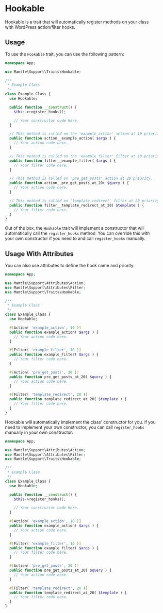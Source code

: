 # Hookable

Hookable is a trait that will automatically register methods on your class with
WordPress action/filter hooks.

## Usage

To use the `Hookable` trait, you can use the following pattern:

```php
namespace App;

use Mantle\Support\Traits\Hookable;

/**
 * Example Class
 */
class Example_Class {
  use Hookable;

  public function __construct() {
    $this->register_hooks();

    // Your constructor code here.
  }

  // This method is called on the 'example_action' action at 10 priority.
  public function action__example_action( $args ) {
    // Your action code here.
  }

  // This method is called on the 'example_filter' filter at 10 priority.
  public function filter__example_filter( $args ) {
    // Your filter code here.
  }

  // This method is called on 'pre_get_posts' action at 20 priority.
  public function action__pre_get_posts_at_20( $query ) {
    // Your action code here.
  }

  // This method is called on 'template_redirect` filter at 20 priority.
  public function filter__template_redirect_at_20( $template ) {
    // Your filter code here.
  }
}
```

Out of the box, the `Hookable` trait will implement a constructor that will
automatically call the `register_hooks` method. You can override this with your
own constructor if you need to and call `register_hooks` manually.

## Usage With Attributes

You can also use attributes to define the hook name and priority:

```php
namespace App;

use Mantle\Support\Attributes\Action;
use Mantle\Support\Attributes\Filter;
use Mantle\Support\Traits\Hookable;

/**
 * Example Class
 */
class Example_Class {
  use Hookable;

  #[Action( 'example_action', 10 )]
  public function example_action( $args ) {
    // Your action code here.
  }

  #[Filter( 'example_filter', 10 )]
  public function example_filter( $args ) {
    // Your filter code here.
  }

  #[Action( 'pre_get_posts', 20 )]
  public function pre_get_posts_at_20( $query ) {
    // Your action code here.
  }

  #[Filter( 'template_redirect', 20 )]
  public function template_redirect_at_20( $template ) {
    // Your filter code here.
  }
}
```

Hookable will automatically implement the class' constructor for you. If you
need to implement your own constructor, you can call `register_hooks` manually
in your own constructor:

```php
namespace App;

use Mantle\Support\Attributes\Action;
use Mantle\Support\Attributes\Filter;
use Mantle\Support\Traits\Hookable;

/**
 * Example Class
 */
class Example_Class {
  use Hookable;

  public function __construct() {
    $this->register_hooks();

    // Your constructor code here.
  }

  #[Action( 'example_action', 10 )]
  public function example_action( $args ) {
    // Your action code here.
  }

  #[Filter( 'example_filter', 10 )]
  public function example_filter( $args ) {
    // Your filter code here.
  }

  #[Action( 'pre_get_posts', 20 )]
  public function pre_get_posts_at_20( $query ) {
    // Your action code here.
  }

  #[Filter( 'template_redirect', 20 )]
  public function template_redirect_at_20( $template ) {
    // Your filter code here.
  }
}
```